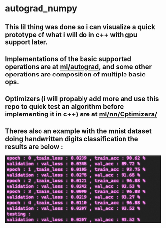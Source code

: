 # autograd_numpy
## This lil thing was done so i can visualize a quick prototype of what i will do in c++ with gpu support later.
## Implementations of the basic supported operations are at [ml/autograd](ml/autograd/), and some other operations are composition of multiple basic ops. 
## Optimizers (i will propably add more and use this repo to quick test an algorithm before implementing it in c++) are at [ml/nn/Optimizers/](ml/nn/Optimizers)
## Theres also an example with the mnist dataset doing handwritten digits classification the results are below :
![image](mnist_results.png)
